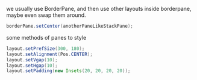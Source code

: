 we usually use BorderPane, and then use other layouts inside borderpane, maybe even swap them around.

```java
borderPane.setCenter(anotherPaneLikeStackPane);
```

some methods of panes to style
```java
layout.setPrefSize(300, 180);
layout.setAlignment(Pos.CENTER);
layout.setVgap(10);
layout.setHgap(10);
layout.setPadding(new Insets(20, 20, 20, 20));
```